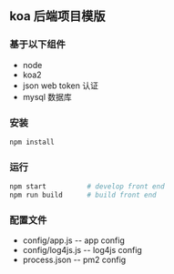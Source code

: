 ## koa 后端项目模版
### 基于以下组件
* node 
* koa2
* json web token 认证
* mysql 数据库

### 安装
```bash
npm install
```

### 运行
```bash
npm start          # develop front end
npm run build      # build front end
```

### 配置文件
* config/app.js     -- app config
* config/log4js.js  -- log4js config
* process.json      -- pm2 config

